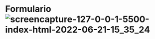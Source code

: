 # Formulario![screencapture-127-0-0-1-5500-index-html-2022-06-21-15_35_24](https://user-images.githubusercontent.com/86318311/174873437-874da019-d694-4b7a-8b5a-a76275c8699f.png)
